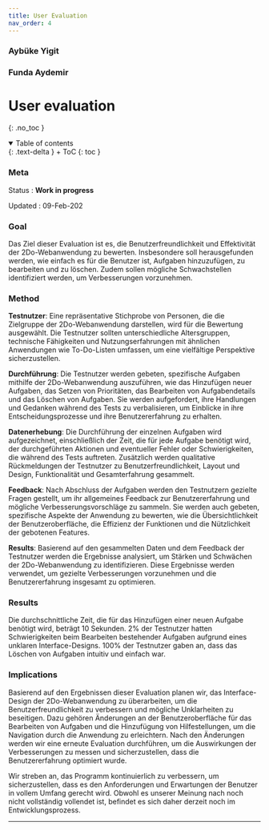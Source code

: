 ```yaml
---
title: User Evaluation
nav_order: 4
---
```


### Aybüke Yigit
### Funda Aydemir 

# User evaluation
{: .no_toc }

<details open markdown="block">
{: .text-delta }
<summary>Table of contents</summary>
+ ToC
{: toc }
</details>



### Meta

Status
: **Work in progress** 

Updated
: 09-Feb-202

### Goal

Das Ziel dieser Evaluation ist es, die Benutzerfreundlichkeit und Effektivität der 2Do-Webanwendung zu bewerten. Insbesondere soll herausgefunden werden, wie einfach es für die Benutzer ist, Aufgaben hinzuzufügen, zu bearbeiten und zu löschen. Zudem sollen mögliche Schwachstellen identifiziert werden, um Verbesserungen vorzunehmen.

### Method

**Testnutzer**: Eine repräsentative Stichprobe von Personen, die die Zielgruppe der 2Do-Webanwendung darstellen, wird für die Bewertung ausgewählt. Die Testnutzer sollten unterschiedliche Altersgruppen, technische Fähigkeiten und Nutzungserfahrungen mit ähnlichen Anwendungen wie To-Do-Listen umfassen, um eine vielfältige Perspektive sicherzustellen.


**Durchführung**: Die Testnutzer werden gebeten, spezifische Aufgaben mithilfe der 2Do-Webanwendung auszuführen, wie das Hinzufügen neuer Aufgaben, das Setzen von Prioritäten, das Bearbeiten von Aufgabendetails und das Löschen von Aufgaben. Sie werden aufgefordert, ihre Handlungen und Gedanken während des Tests zu verbalisieren, um Einblicke in ihre Entscheidungsprozesse und ihre Benutzererfahrung zu erhalten.


**Datenerhebung**: Die Durchführung der einzelnen Aufgaben wird aufgezeichnet, einschließlich der Zeit, die für jede Aufgabe benötigt wird, der durchgeführten Aktionen und eventueller Fehler oder Schwierigkeiten, die während des Tests auftreten. Zusätzlich werden qualitative Rückmeldungen der Testnutzer zu Benutzerfreundlichkeit, Layout und Design, Funktionalität und Gesamterfahrung gesammelt.


**Feedback**: Nach Abschluss der Aufgaben werden den Testnutzern gezielte Fragen gestellt, um ihr allgemeines Feedback zur Benutzererfahrung und mögliche Verbesserungsvorschläge zu sammeln. Sie werden auch gebeten, spezifische Aspekte der Anwendung zu bewerten, wie die Übersichtlichkeit der Benutzeroberfläche, die Effizienz der Funktionen und die Nützlichkeit der gebotenen Features.


**Results**: Basierend auf den gesammelten Daten und dem Feedback der Testnutzer werden die Ergebnisse analysiert, um Stärken und Schwächen der 2Do-Webanwendung zu identifizieren. Diese Ergebnisse werden verwendet, um gezielte Verbesserungen vorzunehmen und die Benutzererfahrung insgesamt zu optimieren.


### Results

Die durchschnittliche Zeit, die für das Hinzufügen einer neuen Aufgabe benötigt wird, beträgt 10 Sekunden. 2% der Testnutzer hatten Schwierigkeiten beim Bearbeiten bestehender Aufgaben aufgrund eines unklaren Interface-Designs. 100% der Testnutzer gaben an, dass das Löschen von Aufgaben intuitiv und einfach war.

### Implications

Basierend auf den Ergebnissen dieser Evaluation planen wir, das Interface-Design der 2Do-Webanwendung zu überarbeiten, um die Benutzerfreundlichkeit zu verbessern und mögliche Unklarheiten zu beseitigen. Dazu gehören Änderungen an der Benutzeroberfläche für das Bearbeiten von Aufgaben und die Hinzufügung von Hilfestellungen, um die Navigation durch die Anwendung zu erleichtern. Nach den Änderungen werden wir eine erneute Evaluation durchführen, um die Auswirkungen der Verbesserungen zu messen und sicherzustellen, dass die Benutzererfahrung optimiert wurde.

Wir streben an, das Programm kontinuierlich zu verbessern, um sicherzustellen, dass es den Anforderungen und Erwartungen der Benutzer in vollem Umfang gerecht wird. Obwohl es unserer Meinung nach noch nicht vollständig vollendet ist, befindet es sich daher derzeit noch im Entwicklungsprozess.

---
